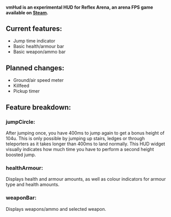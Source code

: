 #### vmHud is an experimental HUD for Reflex Arena, an arena FPS game available on [Steam](https://store.steampowered.com/app/328070/Reflex_Arena/).
## Current features:
* Jump time indicator
* Basic health/armour bar
* Basic weapon/ammo bar

## Planned changes:
* Ground/air speed meter
* Killfeed
* Pickup timer

## Feature breakdown:
### jumpCircle:
After jumping once, you have 400ms to jump again to get a bonus height of 104u. This is only possible by jumping up stairs, ledges or through teleporters as it takes longer than 400ms to land normally.
This HUD widget visually indicates how much time you have to perform a second height boosted jump. 

### healthArmour:
Displays health and armour amounts, as well as colour indicators for armour type and health amounts.

### weaponBar:
Displays weapons/ammo and selected weapon.
